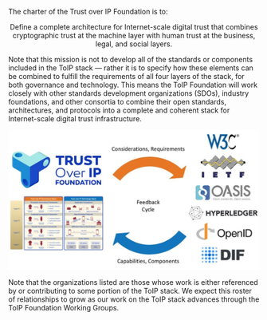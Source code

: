 The charter of the Trust over IP Foundation is to:

<p style="text-align: center;">Define a complete architecture for Internet-scale digital
trust that combines cryptographic trust at the machine layer
with human trust at the business, legal, and social layers. </p> 

Note that this mission is not to develop all of the standards or components included in
the ToIP stack — rather it is to specify how these elements can be combined to fulfill the
requirements of all four layers of the stack, for both governance and technology. This
means the ToIP Foundation will work closely with other standards development
organizations (SDOs), industry foundations, and other consortia to combine their open
standards, architectures, and protocols into a complete and coherent stack for
Internet-scale digital trust infrastructure.

![mission](../images/mission.png)

Note that the organizations listed are those whose work is either referenced by or
contributing to some portion of the ToIP stack. We expect this roster of relationships to
grow as our work on the ToIP stack advances through the ToIP Foundation Working
Groups.